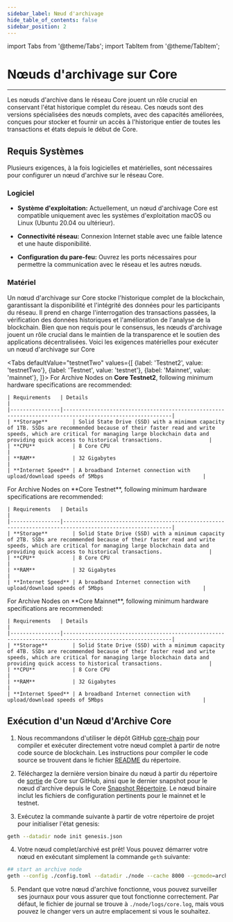 ```yaml
---
sidebar_label: Nœud d'archivage
hide_table_of_contents: false
sidebar_position: 2
---
```


import Tabs from '@theme/Tabs';
import TabItem from '@theme/TabItem';

# Nœuds d'archivage sur Core

---

Les nœuds d'archive dans le réseau Core jouent un rôle crucial en conservant l'état historique complet du réseau. Ces nœuds sont des versions spécialisées des nœuds complets, avec des capacités améliorées, conçues pour stocker et fournir un accès à l'historique entier de toutes les transactions et états depuis le début de Core.

## Requis Systèmes

Plusieurs exigences, à la fois logicielles et matérielles, sont nécessaires pour configurer un nœud d'archive sur le réseau Core.

### Logiciel

- **Système d'exploitation:** Actuellement, un nœud d'archivage Core est compatible uniquement avec les systèmes d'exploitation macOS ou Linux (Ubuntu 20.04 ou ultérieur).

- **Connectivité réseau:** Connexion Internet stable avec une faible latence et une haute disponibilité.

- **Configuration du pare-feu:** Ouvrez les ports nécessaires pour permettre la communication avec le réseau et les autres nœuds.

### Matériel

Un nœud d'archivage sur Core stocke l'historique complet de la blockchain, garantissant la disponibilité et l'intégrité des données pour les participants du réseau. Il prend en charge l'interrogation des transactions passées, la vérification des données historiques et l'amélioration de l'analyse de la blockchain. Bien que non requis pour le consensus, les nœuds d'archivage jouent un rôle crucial dans le maintien de la transparence et le soutien des applications décentralisées. Voici les exigences matérielles pour exécuter un nœud d'archivage sur Core

<Tabs
  defaultValue="testnetTwo"
  values={[
    {label: 'Testnet2', value: 'testnetTwo'},
    {label: 'Testnet', value: 'testnet'},
    {label: 'Mainnet', value: 'mainnet'},
  ]}>
  <TabItem value="testnetTwo">
    For Archive Nodes on **Core Testnet2**, following minimum hardware specifications are recommended:

    | Requirements   | Details                                                                                                 |  
    |----------------|---------------------------------------------------------------------------------------------------------|
    | **Storage**        | Solid State Drive (SSD) with a minimum capacity of 1TB. SSDs are recommended because of their faster read and write speeds, which are critical for managing large blockchain data and providing quick access to historical transactions.               |
    | **CPU**            | 8 Core CPU                                                                                          |
    | **RAM**            | 32 Gigabytes                                                                                        |
    | **Internet Speed** | A broadband Internet connection with upload/download speeds of 5Mbps                                |
  </TabItem>
  <TabItem value="testnet">
    For Archive Nodes on **Core Testnet**, following minimum hardware specifications are recommended:

    | Requirements   | Details                                                                                                 |  
    |----------------|---------------------------------------------------------------------------------------------------------|
    | **Storage**        | Solid State Drive (SSD) with a minimum capacity of 2TB. SSDs are recommended because of their faster read and write speeds, which are critical for managing large blockchain data and providing quick access to historical transactions.               |
    | **CPU**            | 8 Core CPU                                                                                          |
    | **RAM**            | 32 Gigabytes                                                                                        |
    | **Internet Speed** | A broadband Internet connection with upload/download speeds of 5Mbps                                |
  </TabItem>
  <TabItem value="mainnet">
    For Archive Nodes on **Core Mainnet**, following minimum hardware specifications are recommended:

    | Requirements   | Details                                                                                                 |  
    |----------------|---------------------------------------------------------------------------------------------------------|
    | **Storage**        | Solid State Drive (SSD) with a minimum capacity of 4TB. SSDs are recommended because of their faster read and write speeds, which are critical for managing large blockchain data and providing quick access to historical transactions.               |
    | **CPU**            | 8 Core CPU                                                                                          |
    | **RAM**            | 32 Gigabytes                                                                                        |
    | **Internet Speed** | A broadband Internet connection with upload/download speeds of 5Mbps                                |
  </TabItem>
</Tabs>

## Exécution d'un Nœud d'Archive Core

1. Nous recommandons d'utiliser le dépôt GitHub [core-chain](https://github.com/coredao-org/core-chain) pour compiler et exécuter directement votre nœud complet à partir de notre code source de blockchain. Les instructions pour compiler le code source se trouvent dans le fichier [README](https://github.com/coredao-org/core-chain#building-the-source) du répertoire.

2. Téléchargez la dernière version binaire du nœud à partir du répertoire de [sortie](https://github.com/coredao-org/core-chain/releases/latest) de Core sur GitHub, ainsi que le dernier snapshot pour le nœud d'archive depuis le Core [Snapshot Répertoire](https://github.com/coredao-org/core-snapshots?tab=readme-ov-file#archive-full). Le nœud binaire inclut les fichiers de configuration pertinents pour le mainnet et le testnet.

3. Exécutez la commande suivante à partir de votre répertoire de projet pour initialiser l'état genesis:

```bash
geth --datadir node init genesis.json
```

4. Votre nœud complet/archivé est prêt! Vous pouvez démarrer votre nœud en exécutant simplement la commande `geth` suivante:

```bash
## start an archive node
geth --config ./config.toml --datadir ./node --cache 8000 --gcmode=archive --syncmode=full 
```

5. Pendant que votre nœud d'archive fonctionne, vous pouvez surveiller ses journaux pour vous assurer que tout fonctionne correctement. Par défaut, le fichier de journal se trouve à `./node/logs/core.log`, mais vous pouvez le changer vers un autre emplacement si vous le souhaitez.
